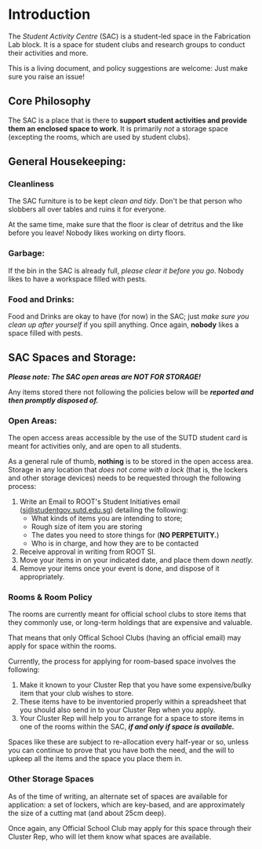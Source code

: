 # Introduction
The *Student Activity Centre* (SAC) is a student-led space in the Fabrication Lab block. It is a space for student clubs and research groups to conduct their activities and more.



This is a living document, and policy suggestions are welcome: Just make sure you raise an issue!

## Core Philosophy

The SAC is a place that is there to **support student activities and provide them an enclosed space to work**. It is primarily _not_ a storage space (excepting the rooms, which are used by student clubs).

## General Housekeeping:

### Cleanliness

The SAC furniture is to be kept *clean and tidy*. Don't be that person who slobbers all over tables and ruins it for everyone.

At the same time, make sure that the floor is clear of detritus and the like before you leave! Nobody likes working on dirty floors.

### Garbage:

If the bin in the SAC is already full, *please clear it before you go*. Nobody likes to have a workspace filled with pests.

### Food and Drinks:

Food and Drinks are okay to have (for now) in the SAC; just *make sure you clean up after yourself* if you spill anything. Once again, **nobody** likes a space filled with pests.

## SAC Spaces and Storage:

***Please note: The SAC open areas are NOT FOR STORAGE!***

Any items stored there not following the policies below will be ***reported and then promptly disposed of.***

### Open Areas:

The open access areas accessible by the use of the SUTD student card is meant for activities only, and are open to all students.

As a general rule of thumb, **nothing** is to be stored in the open access area. Storage in any location that *does not come with a lock* (that is, the lockers and other storage devices) needs to be requested through the following process:

1. Write an Email to ROOT's Student Initiatives email (si@studentgov.sutd.edu.sg) detailing the following:
   - What kinds of items you are intending to store;
   - Rough size of item you are storing
   - The dates you need to store things for (**NO PERPETUITY.**)
   - Who is in charge, and how they are to be contacted
2. Receive approval in writing from ROOT SI.
3. Move your items in on your indicated date, and place them down *neatly.*
4. Remove your items once your event is done, and dispose of it appropriately.

### Rooms & Room Policy

The rooms are currently meant for official school clubs to store items that they commonly use, or long-term holdings that are expensive and valuable.

That means that only Offical School Clubs (having an official email) may apply for space within the rooms.

Currently, the process for applying for room-based space involves the following:

1. Make it known to your Cluster Rep that you have some expensive/bulky item that your club wishes to store.
2. These items have to be inventoried properly within a spreadsheet that you should also send in to your Cluster Rep when you apply.
3. Your Cluster Rep will help you to arrange for a space to store items in one of the rooms within the SAC, ***if and only if space is available.***

Spaces like these are subject to re-allocation every half-year or so, unless you can continue to prove that you have both the need, and the will to upkeep all the items and the space you place them in.

### Other Storage Spaces

As of the time of writing, an alternate set of spaces are available for application: a set of lockers, which are key-based, and are approximately the size of a cutting mat (and about 25cm deep).

Once again, any Official School Club may apply for this space through their Cluster Rep, who will let them know what spaces are available.
